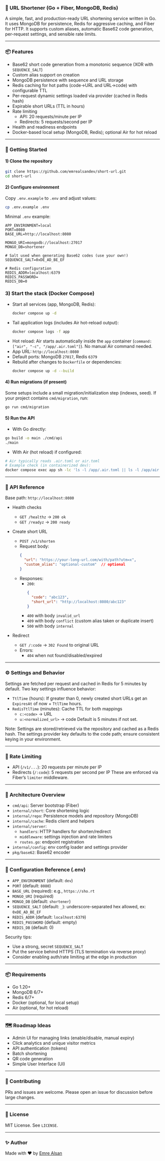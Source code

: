 ### 🔗 URL Shortener (Go + Fiber, MongoDB, Redis)
A simple, fast, and production-ready URL shortening service written in Go. It uses MongoDB for persistence, Redis for aggressive caching, and Fiber for HTTP. It supports custom aliases, automatic Base62 code generation, per-request settings, and sensible rate limits.

---

### 📦 Features
- Base62 short code generation from a monotonic sequence (XOR with `SEQUENCE_SALT`)
- Custom alias support on creation
- MongoDB persistence with sequence and URL storage
- Redis caching for hot paths (code→URL and URL→code) with configurable TTL
- Per-request dynamic settings loaded via provider (cached in Redis hash)
- Expirable short URLs (TTL in hours)
- Rate limiting
    - API: 20 requests/minute per IP
    - Redirects: 5 requests/second per IP
- Health and readiness endpoints
- Docker-based local setup (MongoDB, Redis); optional Air for hot reload

---

### 🚀 Getting Started
#### 1) Clone the repository
```bash
git clone https://github.com/emrealsandev/short-url.git
cd short-url
```

#### 2) Configure environment
Copy `.env.example` to `.env` and adjust values:
```bash
cp .env.example .env
```

Minimal `.env` example:
```env
APP_ENVIRONMENT=local
PORT=8080
BASE_URL=http://localhost:8080

MONGO_URI=mongodb://localhost:27017
MONGO_DB=shortener

# Salt used when generating Base62 codes (use your own!)
SEQUENCE_SALT=0xDE_AD_BE_EF

# Redis configuration
REDIS_ADDR=localhost:6379
REDIS_PASSWORD=
REDIS_DB=0
```

### 3) Start the stack (Docker Compose)
- Start all services (app, MongoDB, Redis):
  ```bash
  docker compose up -d
  ```
- Tail application logs (includes Air hot-reload output):
  ```bash
  docker compose logs -f app
  ```
- Hot reload: Air starts automatically inside the `app` container (`command: ["air", "-c", "/app/.air.toml"]`). No manual Air command needed.
- App URL: `http://localhost:8080`
- Default ports: MongoDB `27017`, Redis `6379`
- Rebuild after changes to `Dockerfile` or dependencies:
  ```bash
  docker compose up -d --build
  ```

#### 4) Run migrations (if present)
Some setups include a small migration/initialization step (indexes, seed). If your project contains `cmd/migration`, run:
```bash
go run cmd/migration
```

#### 5) Run the API
- With Go directly:
```bash
go build -o main ./cmd/api
./main
```

- With Air (hot reload) if configured:
```bash
# Air typically reads .air.toml or air.toml
# Example check (in containerized dev):
docker compose exec app sh -lc 'ls -l /app/.air.toml || ls -l /app/air.toml'
```

---

### 🧪 API Reference
Base path: `http://localhost:8080`

- Health checks
    - `GET /healthz` → `200 ok`
    - `GET /readyz` → `200 ready`

- Create short URL
    - `POST /v1/shorten`
    - Request body:
      ```json
      {
        "url": "https://your-long-url.com/with/path?utm=x",
        "custom_alias": "optional-custom"  // optional
      }
      ```
    - Responses:
        - `200`:
          ```json
          {
            "code": "abc123",
            "short_url": "http://localhost:8080/abc123"
          }
          ```
        - `400` with body `invalid_url`
        - `409` with body `conflict` (custom alias taken or duplicate insert)
        - `500` with body `internal`

- Redirect
    - `GET /:code` → `302 Found` to original URL
    - Errors:
        - `404` when not found/disabled/expired

---

### ⚙️ Settings and Behavior
Settings are fetched per request and cached in Redis for 5 minutes by default. Two key settings influence behavior:
- `TtlTime` (hours): If greater than 0, newly created short URLs get an `ExpiresAt` of now + `TtlTime` hours.
- `RedisTtlTime` (minutes): Cache TTL for both mappings
    - `c:<code>` → URL
    - `u:<normalized_url>` → code
      Default is 5 minutes if not set.

Note: Settings are stored/retrieved via the repository and cached as a Redis hash. The settings provider key defaults to the code path; ensure consistent keying in your environment.

---

### 🔐 Rate Limiting
- API (`/v1/...`): 20 requests per minute per IP
- Redirects (`/:code`): 5 requests per second per IP
  These are enforced via Fiber’s `limiter` middleware.

---

### 🧰 Architecture Overview
- `cmd/api`: Server bootstrap (Fiber)
- `internal/short`: Core shortening logic
- `internal/repo`: Persistence models and repository (MongoDB)
- `internal/cache`: Redis client and helpers
- `internal/server`:
    - `handlers`: HTTP handlers for shorten/redirect
    - `middleware`: settings injection and rate limiters
    - `routes.go`: endpoint registration
- `internal/config`: env config loader and settings provider
- `pkg/base62`: Base62 encoder

---

### 📄 Configuration Reference (.env)
- `APP_ENVIRONMENT` (default: `dev`)
- `PORT` (default: `8080`)
- `BASE_URL` (required): e.g., `https://sho.rt`
- `MONGO_URI` (required)
- `MONGO_DB` (default: `shortener`)
- `SEQUENCE_SALT` (default: `_`): underscore-separated hex allowed, ex: `0xDE_AD_BE_EF`
- `REDIS_ADDR` (default: `localhost:6379`)
- `REDIS_PASSWORD` (default: empty)
- `REDIS_DB` (default: 0)

Security tips:
- Use a strong, secret `SEQUENCE_SALT`
- Put the service behind HTTPS (TLS termination via reverse proxy)
- Consider enabling auth/rate limiting at the edge in production

---

### 📦 Requirements
- Go 1.20+
- MongoDB 6/7+
- Redis 6/7+
- Docker (optional, for local setup)
- Air (optional, for hot reload)

---

### 🗺️ Roadmap Ideas
- Admin UI for managing links (enable/disable, manual expiry)
- Click analytics and unique visitor metrics
- API authentication (tokens)
- Batch shortening
- QR code generation
- Simple User Interface (UI)

---

### 🤝 Contributing
PRs and issues are welcome. Please open an issue for discussion before large changes.

---

### 📄 License
MIT License. See `LICENSE`.

---

### ✨ Author
Made with ❤️ by [Emre Alsan](https://github.com/emrealsandev)
